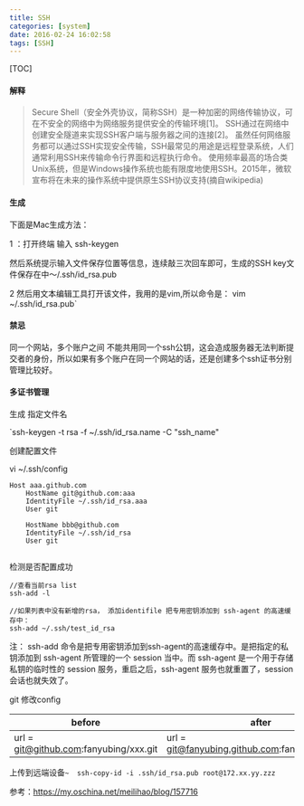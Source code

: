 ```yaml
---
title: SSH
categories: [system]
date: 2016-02-24 16:02:58
tags: [SSH]
---
```




[TOC]

#### 解释

> Secure Shell（安全外壳协议，简称SSH）是一种加密的网络传输协议，可在不安全的网络中为网络服务提供安全的传输环境[1]。
> SSH通过在网络中创建安全隧道来实现SSH客户端与服务器之间的连接[2]。
> 虽然任何网络服务都可以通过SSH实现安全传输，SSH最常见的用途是远程登录系统，人们通常利用SSH来传输命令行界面和远程执行命令。
> 使用频率最高的场合类Unix系统，但是Windows操作系统也能有限度地使用SSH。2015年，微软宣布将在未来的操作系统中提供原生SSH协议支持(摘自wikipedia)




#### 生成

下面是Mac生成方法：

1 ：打开终端 输入    ssh-keygen

然后系统提示输入文件保存位置等信息，连续敲三次回车即可，生成的SSH key文件保存在中～/.ssh/id_rsa.pub

2 然后用文本编辑工具打开该文件，我用的是vim,所以命令是：
vim ~/.ssh/id_rsa.pub`

#### 禁忌

同一个网站，多个账户之间 不能共用同一个ssh公钥，这会造成服务器无法判断提交者的身份，所以如果有多个账户在同一个网站的话，还是创建多个ssh证书分别管理比较好。



#### 多证书管理

生成 指定文件名

`ssh-keygen -t rsa -f ~/.ssh/id_rsa.name -C "ssh_name"

创建配置文件

vi ~/.ssh/config

```
Host aaa.github.com
    HostName git@github.com:aaa
    IdentityFile ~/.ssh/id_rsa.aaa
    User git

    HostName bbb@github.com
    IdentityFile ~/.ssh/id_rsa
    User git
 
```

检测是否配置成功
```
//查看当前rsa list
ssh-add -l 

//如果列表中没有新增的rsa， 添加identifile 把专用密钥添加到 ssh-agent 的高速缓存中：
ssh-add ~/.ssh/test_id_rsa
```
注： ssh-add 命令是把专用密钥添加到ssh-agent的高速缓存中。是把指定的私钥添加到 ssh-agent 所管理的一个 session 当中。而 ssh-agent 是一个用于存储私钥的临时性的 session 服务，重启之后，ssh-agent 服务也就重置了，session 会话也就失效了。

git 修改config

| before                                 | after                                            |
| -------------------------------------- | ------------------------------------------------ |
| url = git@github.com:fanyubing/xxx.git | url = git@fanyubing.github.com:fanyubing/xxx.git |

上传到远端设备`~  ssh-copy-id -i .ssh/id_rsa.pub root@172.xx.yy.zzz`

参考：https://my.oschina.net/meilihao/blog/157716